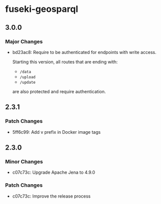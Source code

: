 # fuseki-geosparql

## 3.0.0

### Major Changes

- bd23ac8: Require to be authenticated for endpoints with write access.

  Starting this version, all routes that are ending with:

  - `/data`
  - `/upload`
  - `/update`

  are also protected and require authentication.

## 2.3.1

### Patch Changes

- 5ff6c99: Add v prefix in Docker image tags

## 2.3.0

### Minor Changes

- c07c73c: Upgrade Apache Jena to 4.9.0

### Patch Changes

- c07c73c: Improve the release process
